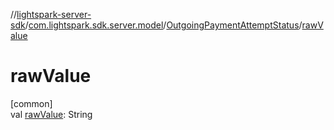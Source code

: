 //[lightspark-server-sdk](../../../index.md)/[com.lightspark.sdk.server.model](../index.md)/[OutgoingPaymentAttemptStatus](index.md)/[rawValue](raw-value.md)

# rawValue

[common]\
val [rawValue](raw-value.md): String
